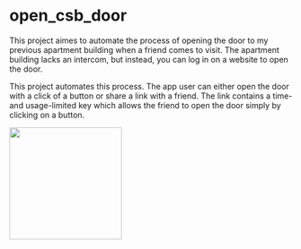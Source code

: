 # open_csb_door

This project aimes to automate the process of opening the door to my
previous apartment building when a friend comes to visit. The apartment
building lacks an intercom, but instead, you can log in on a website to
open the door.

This project automates this process. The app user can
either open the door with a click of a button or share a link with a friend.
The link contains a time- and usage-limited key which allows the friend to
open the door simply by clicking on a button.



<img src="https://user-images.githubusercontent.com/31400061/137270069-41ddace5-df7d-4f0c-8387-d235395169f2.jpg" width="200" />
